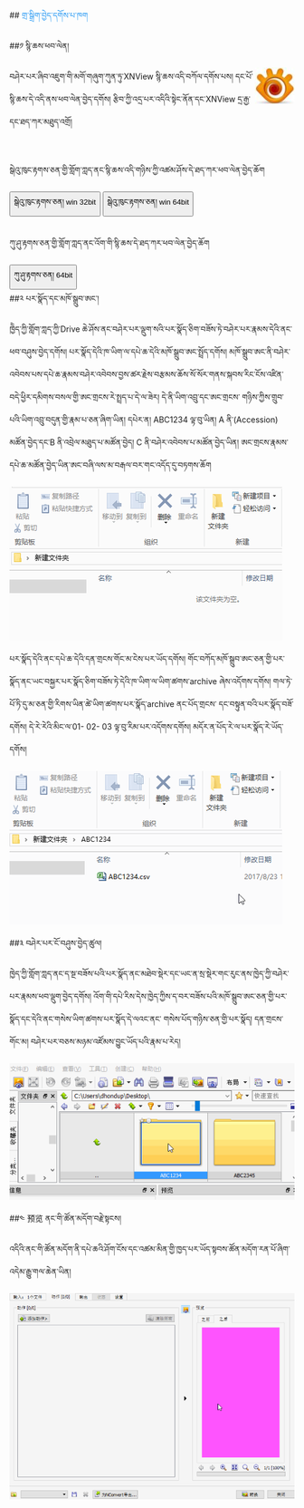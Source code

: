 ##<span style="color:#2196f3"> གྲ་སྒྲིག་བྱེད་དགོས་པ་ཁག</span>
<br>



##༡ སྙི་ཆས་ཕབ་ལེན།
<br>

<a href="http://www.xnview.com/en/xnviewmp/"><img src="../../img/xn/logo1.jpg" align="right" /></a>

 བཤེར་པར་ཞིབ་འཇུག་གི་མགོ་གཞུག་ཀུན་ཏུ་XNView སྙི་ཆས་འདི་བཀོལ་དགོས་པས། དང་པོ་སྙི་ཆས་དེ་འདི་ནས་ཕབ་ལེན་བྱེད་དགོས། རྩིབ་ཀྱི་འདྲ་པར་འདིའི་སྟེང་ནོན་དང་XNView དྲ་རྒྱ་དང་ཐད་ཀར་མཐུད་འགྲོ། 

<br>

སྒེའུ་ཁུང་རྟགས་ཅན་གྱི་གློག་ཀླད་ནང་སྙི་ཆས་འདི་གཉིས་ཀྱི་འཚམ་ཤོས་དེ་ཐད་ཀར་ཕབ་ལེན་བྱེད་ཆོག

 <a href="http://download.xnview.com/XnViewMP-win.exe"><button type="button" class="btn btn-success"><i class="fa fa-cloud-download"></i> སྒེའུ་ཁུང་རྟགས་ཅན། win 32bit </button></a> <a href="http://download.xnview.com/XnViewMP-win-x64.exe"><button type="button" class="btn btn-success"><i class="fa fa-cloud-download"></i> སྒེའུ་ཁུང་རྟགས་ཅན། win 64bit </button></a>  
 <br>

 ཀུ་ཤུ་རྟགས་ཅན་གྱི་གློག་ཀླད་ནང་འོག་གི་སྙི་ཆས་དེ་ཐད་ཀར་ཕབ་ལེན་བྱེད་ཆོག
 
 <a href="http://download.xnview.com/XnViewMP-mac.dmg"><button type="button" class="btn btn-success"><i class="fa fa-cloud-download"></i> ཀུ་ཤུ་རྟགས་ཅན། 64bit </button></a>
<br>
##༢ པར་སྣོད་དང་མཁོ་སྒྲུབ་ཨང་།

ཁྱེེད་ཀྱི་གློག་ཀླད་ཀྱི་Drive ཆེ་ཤོས་ནང་བཤེར་པར་ལྡུག་སའི་པར་སྣོད་ཅིག་བཟོས་ཏེ་བཤེར་པར་རྣམས་དེའི་ནང་ཕབ་བཤུས་བྱེད་དགོས། པར་སྣོད་དེའི་ཁ་ཡིག་ལ་དཔེ་ཆ་དེའི་མཁོ་སྒྲུབ་ཨང་སྤྲོད་དགོས། མཁོ་སྒྲུབ་ཨང་ནི་བཤེར་འབེབས་པས་དཔེ་ཆ་རྣམས་བཤེར་འབེབས་བྱས་ཚར་རྗེས་བརྩམས་ཆོས་སོ་སོར་གནས་སྐབས་རིང་ངོས་འཛིན་བདེ་ཕྱིར་དམིགས་བསལ་གྱི་ཨང་གྲངས་རེ་སྤྲད་པ་དེ་ལ་ཟེར། དེ་ནི་ཡིག་འབྲུ་དང་ཨང་གྲངས་
གཉིས་ཀྱིས་གྲུབ་པའི་ཡིག་འབྲུ་བདུན་གྱི་རྣམ་པ་ཅན་ཞིག་ཡིན། དཔེར་ན། ABC1234 ལྟ་བུ་ཡིན། A ནི་(Accession) མཚོན་བྱེད་དང་B ནི་འབྲེལ་མཐུད་པ་མཚོན་བྱེད། C ནི་བཤེར་འབེབས་པ་མཚོན་བྱེད་ཡིན། ཨང་གྲངས་རྣམས་དཔེ་ཆ་མཚོན་བྱེད་ཡིན་ཨང་བཞི་ལས་མ་བརྒལ་བར་གང་འདོད་དུ་བཏགས་ཆོག

![/img/fs/1.gif](../img/fs/1.gif)

པར་སྣོད་དེའི་ནང་དཔེ་ཆ་དེའི་དན་གྲངས་གོང་མ་ངེས་པར་ཡོད་དགོས། གོང་བཀོད་མཁོ་སྒྲུབ་ཨང་ཅན་གྱི་པར་སྣོད་ནང་ཡང་བསྐྱར་པར་སྣོད་ཅིག་བཟོས་ཏེ་དེའི་ཁ་ཡིག་ལ་ཡིག་ཚགས་archive ཞེས་འདོགས་དགོས། གལ་ཏེ་པོ་ཏི་དུ་མ་ཅན་གྱི་རིགས་ཡིན་ཚེ་ཡིག་ཚགས་པར་སྣོད་archive ནང་པོད་གྲངས་
དང་བསྟུན་བའི་པར་སྣོད་བཟོ་དགོས། དེ་རེ་རེའི་མིང་ལ་01- 02- 03 ལྟ་བུ་རིམ་པར་འདོགས་དགོས། མདོར་ན་པོད་རེ་ལ་པར་སྣོད་རེ་ཡོད་དགོས།

![/img/fs/3.gif](../img/fs/3.gif)

##༣ བཤེར་པར་ངོ་བཤུས་བྱེད་ཚུལ།

ཁྱེད་ཀྱི་གློག་ཀླད་ནང་ད་སྔ་བཟོས་པའི་པར་སྣོད་ནང་མཐེབ་སྡེར་དང་ཡང་ན་སྲ་སྡེར་གང་རུང་ནས་ཁྱེད་ཀྱི་བཤེར་པར་རྣམས་ཕབ་ལྡུག་བྱེད་དགོས། འོག་གི་དཔེ་རིས་དེས་ཁྱེད་ཀྱིས་ད་བར་བཟོས་པའི་མཁོ་སྒྲུབ་ཨང་ཅན་གྱི་པར་སྣོད་དང་དེའི་ནང་གསེས་ཡིག་ཚགས་པར་སྣོད་དེ་ལའང་ནང་
གསེས་པོད་གཉིས་ཅན་གྱི་པར་སྣོད། དན་གྲངས་གོང་མ། བཤེར་པར་བཅས་མཉམ་འཛོམས་བྱུང་ཡོད་པའི་རྣམ་པ་རེད།

![/img/fs/5.gif](../img/fs/5.gif)

##༤ 预览 ནང་གི་ཚོན་མདོག་བརྗེ་སྟངས།

འདིའི་ནང་གི་ཚོན་མདོག་ནི་དཔེ་ཆའི་ཤོག་ངོས་དང་འཚམ་མིན་གྱི་ཁྱད་པར་ཡོད་སྟབས་ཚོན་མདོག་རན་པོ་ཞིག་འདེམ་རྒྱུ་གལ་ཆེན་ཡིན།

![/img/fs/44.gif](../img/fs/44.gif)